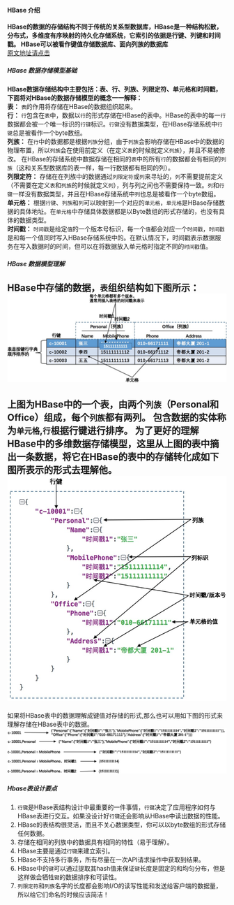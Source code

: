 #### HBase 介绍
**HBase的数据的存储结构不同于传统的关系型数据库，HBase是一种结构松散，分布式，多维度有序映射的持久化存储系统，它索引的依据是行键、列键和时间戳。
HBase可以被看作键值存储数据库、面向列族的数据库**<br>
[原文地址请点击](http://0b4af6cdc2f0c5998459-c0245c5c937c5dedcca3f1764ecc9b2f.r43.cf2.rackcdn.com/9353-login1210_khurana.pdf)
##### HBase 数据存储模型基础
**HBase数据存储结构中主要包括：表、行、列族、列限定符、单元格和时间戳，下面将对HBase的数据存储模型的概念一一解释：**<br>
**表：** `表`的作用将存储在HBase的数据组织起来。<br>
**行：** `行`包含在`表`中，数据以`行`的形式存储在HBase的表中。HBase的表中的每一`行`数据都会被一个唯一标识的`行键`标识。`行键`没有数据类型，在HBase存储系统中`行键`总是被看作一个byte数组。<br>
**列族：** 在`行`中的数据都是根据`列族`分组，由于`列族`会影响存储在HBase中的数据的物理布置，所以`列族`会在使用前定义（在定义`表`的时候就定义`列族`），并且不易被修改。
在HBase的存储系统中数据存储在相同的`表`中的所有`行`的数据都会有相同的`列族`（这和关系型数据库的表一样，每一行数据都有相同的列）。<br>
**列限定符：** 存储在在列族中的数据通过`列限定符`或`列`来寻址的，`列`不需要提前定义（不需要在定义`表`和`列族`的时候就定义`列`），列与列之间也不需要保持一致。`列`和`行键`一样没有数据类型，并且在HBase存储系统中`列`也总是被看作一个byte数组。<br>
**单元格：** 根据`行键`、`列族`和`列`可以映射到一个对应的`单元格`，`单元格`是HBase存储数据的具体地址。在`单元格`中存储具体数据都是以Byte数组的形式存储的，也没有具体的数据类型。<br>
**时间戳：** `时间戳`是给定`值`的一个版本号标识，每一个`值`都会对应一个`时间戳`，`时间戳`是和每一个值同时写入HBase存储系统中的。在默认情况下，时间戳表示数据服务在写入数据时的时间，但可以在将数据放入单元格时指定不同的`时间戳`值。<br>

##### HBase 数据模型理解
HBase中存储的数据，`表`组织结构如下图所示：
![HBase表结构图](zpic/hbase表结构.png)
---
上图为HBase中的一个表，由两个`列族`（Personal和Office）组成，每个`列族`都有两列。 包含数据的实体称为`单元格`,`行`根据行键进行排序。
为了更好的理解HBase中的多维数据存储模型，这里从上图的表中摘出一条数据，将它在HBase的表中的存储转化成如下图所表示的形式去理解他。
![HBase表中的一条数据](zpic/HBase单条数据.png)
---
如果将HBase表中的数据理解成键值对存储的形式,那么也可以用如下图的形式来理解存储在HBase表中的数据。
![Hbase键值映射](zpic/Hbase键值对映射.png)

##### Hbase表设计要点
1. `行键`是HBase表结构设计中最重要的一件事情，`行键`决定了应用程序如何与HBase表进行交互。如果没设计好`行键`还会影响从HBase中读出数据的性能。<br>
2. HBase的表结构很灵活，而且不关心数据类型，你可以以byte数组的形式存储任何数据。<br>
3. 存储在相同的列族中的数据具有相同的特性（易于理解）。<br>
4. HBase主要是通过`行键`来建立索引。<br>
6. HBase不支持多行事务，所有尽量在一次API请求操作中获取到结果。<br>
7. HBase中的`键`可以通过提取其hash值来保证`键`长度是固定的和均匀分布，但是这样做会牺牲`键`的数据排序和可读性。<br>
9. `列限定符`和`列族`名字的长度都会影响I/O的读写性能和发送给客户端的数据量，所以给它们命名的时候应该简洁！<br>